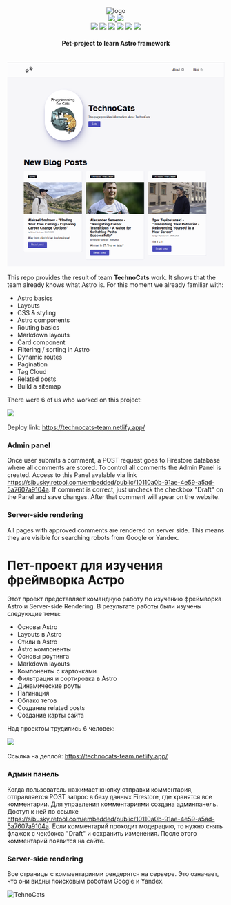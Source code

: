 <div align='center'>
  <img width='64' src='./src/icons/logomark.svg' alt='logo'/>
  
  <br/>
  <a href='https://technocats-team.teplostanski.dev/'>
    <img src='https://img.shields.io/website?down_color=red&down_message=offline&label=technocats-team.teplostanski.dev&style=for-the-badge&up_color=green&up_message=online&url=https%3A%2F%2Ftechnocats-team.teplostanski.dev'/>
  </a>
  <a href='https://technocats-team.netlify.app/'>
    <img src='https://img.shields.io/website?down_color=red&down_message=offline&label=technocats-team.netlify.app&style=for-the-badge&up_color=green&up_message=online&url=https%3A%2F%2Ftechnocats-team.netlify.app'/>
  </a>

  <br/>
  
  <img src='https://img.shields.io/badge/-astro.js-0d1117?style=for-the-badge&logo=astro'/>
  <img src='https://img.shields.io/badge/-react-0d1117?style=for-the-badge&logo=react'/>
  <img src='https://img.shields.io/badge/-css3-0d1117?style=for-the-badge&logo=css3'/>
  <img src='https://img.shields.io/badge/-html5-0d1117?style=for-the-badge&logo=html5'/>
  <img src='https://img.shields.io/badge/-firebase-0d1117?style=for-the-badge&logo=firebase'/>
  <img src='https://img.shields.io/badge/-netlify-0d1117?style=for-the-badge&logo=netlify'/>
  <h4>Pet-project to learn Astro framework</h4>
  
  <br/>
  <img src='./src/assets/screenshot.png' alt='screenshot' />
</div>

This repo provides the result of team **TechnoCats** work. It shows that the team already knows what Astro is. For this moment we already familiar with:

- Astro basics
- Layouts
- CSS & styling
- Astro components
- Routing basics
- Markdown layouts
- Card component
- Filtering / sorting in Astro
- Dynamic routes
- Pagination
- Tag Cloud
- Related posts
- Build a sitemap

There were 6 of us who worked on this project:

<a href="https://github.com/Sibusky/technocats-astro-blog/graphs/contributors">
  <img src="https://contrib.rocks/image?repo=Sibusky/technocats-astro-blog" />
</a>

Deploy link: https://technocats-team.netlify.app/

### Admin panel

Once user submits a comment, a POST request goes to Firestore database where all comments are stored. To control all comments the Admin Panel is created. Access to this Panel avalable via link https://sibusky.retool.com/embedded/public/10110a0b-91ae-4e59-a5ad-5a7607a9104a. If comment is correct, just uncheck the checkbox "Draft" on the Panel and save changes. After that comment will apear on the website.

### Server-side rendering

All pages with approved comments are rendered on server side. This means they are visible for searching robots from Google or Yandex.

# Пет-проект для изучения фреймворка Астро

Этот проект представляет командную работу по изучению фреймворка Astro и Server-side Rendering. В результате работы были изучены следующие темы:

- Основы Astro
- Layouts в Astro
- Стили в Astro
- Astro компоненты
- Основы роутинга
- Markdown layouts
- Компоненты с карточками
- Фильтрация и сортировка в Astro
- Динамические роуты
- Пагинация
- Облако тегов
- Создание related posts
- Создание карты сайта

Над проектом трудились 6 человек:

<a href="https://github.com/Sibusky/technocats-astro-blog/graphs/contributors">
  <img src="https://contrib.rocks/image?repo=Sibusky/technocats-astro-blog" />
</a>

Ссылка на деплой: https://technocats-team.netlify.app/

### Админ панель

Когда пользователь нажимает кнопку отправки комментария, отправляется POST запрос в базу данных Firestore, где хранятся все комментарии. Для управления комментариями создана админпанель. Доступ к ней по ссылке https://sibusky.retool.com/embedded/public/10110a0b-91ae-4e59-a5ad-5a7607a9104a. Если комментарий проходит модерацию, то нужно снять флажок с чекбокса "Draft" и сохранить изменения. После этого комментарий появится на сайте.

### Server-side rendering

Все страницы с комментариями рендерятся на сервере. Это означает, что они видны поисковым роботам Google и Yandex.

<image src="./public/images/technoCats.jpg" alt="TehnoCats" width="304" height="374">
